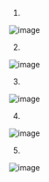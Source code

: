 1.
![image](https://github.com/OOP-Classroom/oop-portfolio-2024-SuBroXz11/assets/126635540/b1b3c1ab-4db1-4504-9e0c-0b6eeeb51ebd)


2.
![image](https://github.com/OOP-Classroom/oop-portfolio-2024-SuBroXz11/assets/126635540/4ec5aac5-74f2-46e2-8533-8a96c7b5f764)


3.
![image](https://github.com/OOP-Classroom/oop-portfolio-2024-SuBroXz11/assets/126635540/67ac18ec-c334-406c-8e2d-86d5c14ed649)


4.
![image](https://github.com/OOP-Classroom/oop-portfolio-2024-SuBroXz11/assets/126635540/7b594c49-e506-46af-a658-bf0b5445c917)


5.
![image](https://github.com/OOP-Classroom/oop-portfolio-2024-SuBroXz11/assets/126635540/37ae7385-3b8c-4eda-b1f8-3905a9d0fbbc)




